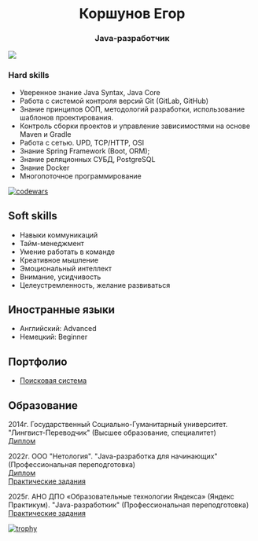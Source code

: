 <h1 align="center">Коршунов Егор</a> 
<h3 align="center"> Java-разработчик </h3>

![](https://komarev.com/ghpvc/?username=Sylaman)

###  Hard skills
- Уверенное знание Java Syntax, Java Core
- Работа с системой контроля версий Git (GitLab, GitHub)
- Знание принципов ООП, методологий разработки, использование шаблонов проектирования.
- Контроль сборки проектов и управление зависимостями на основе Maven и Gradle
- Работа с сетью. UPD, TCP/HTTP, OSI
- Знание Spring Framework (Boot, ORM);
- Знание реляционных СУБД, PostgreSQL
- Знание Docker
- Многопоточное программирование 

[![codewars](https://www.codewars.com/users/Sylamann/badges/large)](https://www.codewars.com/users/Sylamann)   

##  Soft skills
- Навыки коммуникаций
- Тайм-менеджмент
- Умение работать в команде
- Креативное мышление
- Эмоциональный интеллект
- Внимание, усидчивость
- Целеустремленность, желание развиваться

##  Иностранные языки
- Английский: Advanced
- Немецкий: Beginner

##  Портфолио
- [Поисковая система](https://github.com/Sylaman/Diploma-Project-Search-Engine)

## Образование
2014г. Государственный Социально-Гуманитарный университет. "Лингвист-Переводчик" (Высшее образование, специалитет)<br>
[Диплом](https://github.com/Sylaman/Sylaman/blob/main/Specialist%20Diploma.pdf)

2022г. ООО "Нетология". "Java-разработка для начинающих" (Профессиональная переподготовка) <br>
[Диплом](https://github.com/Sylaman/Sylaman/blob/main/Netology%20Diploma.pdf) <br>
[Практические задания](https://github.com/Sylaman/Sylaman/blob/main/Netology.md)

2025г. АНО ДПО «Образовательные технологии Яндекса» (Яндекс Практикум). "Java-разработкик" (Профессиональная переподготовка) <br>
[Практические задания](https://github.com/Sylaman/Sylaman/blob/main/YandexPracticum.md)

[![trophy](https://github-profile-trophy.vercel.app/?username=Sylaman&margin-w=25&theme=flat&title=Repositories,Commits,Followers,Experience,PullRequest)](https://github.com/ryo-ma/github-profile-trophy)
